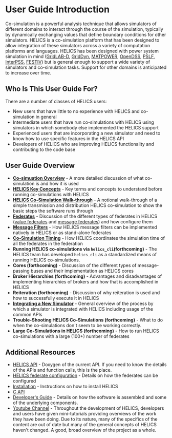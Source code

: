 # User Guide Introduction #


Co-simulation is a powerful analysis technique that allows simulators of different domains to interact through the course of the simulation, typically by dynamically exchanging values that define boundary conditions for other simulators. HELICS is a co-simulation platform that has been designed to allow integration of these simulators across a variety of computation platforms and languages. HELICS has been designed with power system simulation in mind ([GridLAB-D](https://github.com/gridlab-d/gridlab-d), [GridDyn](https://github.com/LLNL/GridDyn), [MATPOWER](https://github.com/GMLC-TDC/MATPOWER-wrapper), [OpenDSS](https://sourceforge.net/projects/electricdss/), [PSLF](https://github.com/GMLC-TDC/PSLF-wrapper), [InterPSS](https://github.com/InterPSS-Project/ipss-common), [FESTIV](https://www.nrel.gov/grid/festiv-model.html)) but is general enough to support a wide variety of simulators and co-simulation tasks. Support for other domains is anticipated to increase over time.

## Who Is This User Guide For? ##
There are a number of classes of HELICS users:

* New users that have little to no experience with HELICS and co-simulation in general
* Intermediate users that have run co-simulations with HELICS using simulators in which somebody else implemented the HELICS support
* Experienced users that are incorporating a new simulator and need to know how to use specific features in the HELICS API
* Developers of HELICS who are improving HELICS functionality and contributing to the code base


## User Guide Overview ##
* [**Co-simuation Overview**](./co-simulation_overview.md) - A more detailed discussion of what co-simulation is and how it is used
* [**HELICS Key Concepts**](./helics_key_concepts) - Key terms and concepts to understand before running co-simulations with HELICS
* [**HELICS Co-Simulation Walk-through**](./helics_co-sim_sequence.md) - A notional walk-through of a simple transmission and distribution HELICS co-simulation to show the basic steps the software runs through
* [**Federates**](./federates.md) - Discussion of the different types of federates in HELICS ([value federates](./value_federates.md) and [message federates](./message_federates.md)) and how configure them
* [**Message Filters**](./filters) - How HELICS message filters can be implemented natively in HELICS or as stand-alone federates
* [**Co-Simulation Timing**](./timing.md) - How HELICS coordinates the simulation time of all the federates in the federation
* **Running HELICS co-simulations via `helics_cli`(forthcoming)** - The HELICS team has developed `helics_cli` as a standardized means of running HELICS co-simulations.
* **Cores (forthcoming)** - Discussion of the different types of message-passing buses and their implementation as HELICS cores
* **Broker Hierarchies (forthcoming)** - Advantages and disadvantages of implementing hierarchies of brokers and how that is accomplished in HELICS
* **Reiteration (forthcoming)** - Discussion of why reiteration is used and how to successfully execute it in HELICS
* [**Integrating a New Simulator**](./simulator_integration.md) - General overview of the process by which a simulator is integrated with HELICS including usage of the common APIs
* **Trouble-Shooting HELICS Co-Simulations (forthcoming)** - What to do when the co-simulations don't seem to be working correctly.
* **Large Co-Simulations in HELICS (forthcoming)** - How to run HELICS co-simulations with a large (100+) number of federates

## Additional Resources ##
* [HELICS API](../doxygen/index.html) - Doxygen of the current API. If you need to know the details of the APIs and function calls, this is the place.
* [HELICS federate configuration](../developer-guide/index.html) - Details on how the federates can be configured
* [Installation](../installation/index.html) -  Instructions on how to install HELICS
* [C API](../c-api-reference/index.html)
* [Developer's Guide](../developer-guide/index.html) - Details on how the software is assembled and some of the underlying components.
* [Youtube Channel](https://www.youtube.com/channel/UCPa81c4BVXEYXt2EShTzbcg/featured) - Throughout the development of HELICS, developers and users have given mini-tutorials providing overviews of the work they have been doing. Due to its nature, many of the specifics of the content are out of date but many of the general concepts of HELICS haven't changed. A good, broad overview of the project as a whole.

